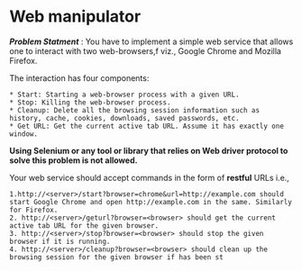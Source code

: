 # Web manipulator



<i><b>Problem Statment</b></i> : You have to implement a simple web service that allows one to interact with two web-browsers,f viz., Google Chrome and Mozilla Firefox.

The interaction has four components:
~~~
* Start: Starting a web-browser process with a given URL.
* Stop: Killing the web-browser process.
* Cleanup: Delete all the browsing session information such as history, cache, cookies, downloads, saved passwords, etc.
* Get URL: Get the current active tab URL. Assume it has exactly one window.
~~~

<b>Using Selenium or any tool or library that relies on Web driver protocol to solve this problem is not allowed.</b>

Your web service should accept commands in the form of <b>restful</b> URLs i.e.,

~~~
1.http://<server>/start?browser=chrome&url=http://example.com should start Google Chrome and open http://example.com in the same. Similarly for Firefox.
2. http://<server>/geturl?browser=<browser> should get the current active tab URL for the given browser.
3. http://<server>/stop?browser=<browser> should stop the given browser if it is running. 
4. http://<server>/cleanup?browser=<browser> should clean up the browsing session for the given browser if has been st
~~~
